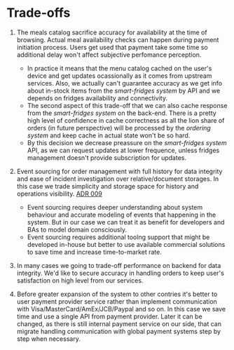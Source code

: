 # Trade-offs 

1. The meals catalog sacrifice accuracy for availability at the time of browsing. Actual meal availability checks can happen during payment initiation process. Users get used that payment take some time so additional delay won't affect subjective perfomance perception.   
    - In practice it means that the menu catalog cached on the user's device and get updates ocassionally as it comes from upstream services. Also, we actually can't guarantee accuracy as we get info about in-stock items from the _smart-fridges system_ by API and we depends on fridges availability and connectivity. 
    - The second aspect of this trade-off that we can also cache response from the _smart-fridges system_ on the back-end. There is a pretty high level of confidence in cache correctness as all the lion share of orders (in future perspective) will be processed by the _ordering system_ and keep cache in actual state won't be so hard. 
    - By this decision we decrease preassure on the _smart-fridges system_ API, as we can request updates at lower frequence, unless fridges management doesn't provide subscription for updates.   
    
2. Event sourcing for order management with full history for data integrity and ease of incident investigation over relative/document storages. In this case we trade simplicity and storage space for history and operations visibility. [ADR 009](https://github.com/ldynia/archcolider/blob/master/4.ADRs/009%20Event%20sourcing%20usage.md)
    - Event sourcing requires deeper understanding about system behaviour and accurate modeling of events that happening in the system. But in our case we can treat it as benefit for developers and BAs to model domain consciously.  
    - Event sourcing requires additional toolng support that might be developed in-house but better to use available commercial solutions to save time and increase time-to-market rate. 
    
3. In many cases we going to trade-off performance on backend for data integrity. We'd like to secure accuracy in handling orders to keep user's satisfaction on high level from our services. 

4. Before greater expansion of the system to other contries it's better to user payment provider service rather than implement communication with Visa/MasterCard/AmEx/JCB/Paypal and so on. In this case we save time and use a single API from payment provider. Later it can be changed, as there is still internal payment service on our side, that can migrate  handling communication with global payment systems step by step when necessary. 


